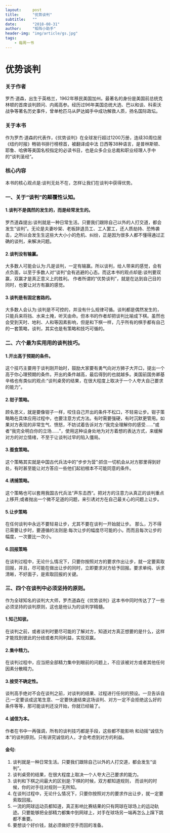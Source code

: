 ```yaml
---
layout:     post
title:      "优势谈判"
subtitle:   ""
date:       "2018-08-31"
author:     "矩阵小助手"
header-img: "img/article/gs.jpg"
tags:
    - 每周一书
---
```


# 优势谈判


### 关于作者
罗杰·道森，出⽣于英格兰，1962年移⺠美国加州。最著名的身份是美国前总统克林顿的⾸席谈判顾问、内阁⾼参。经历过96年美国总统大选、巴以和谈、科索沃战争等著名历史事件，曾单枪匹马从萨达姆手中成功解救人质，扬名国际政坛。
### 关于本书
作为罗杰·道森的代表作，《优势谈判》在全球发行超过1200万册，连续30周位居《纽约时报》畅销书排行榜榜首，被翻译成中法 日西等38种语言，是普林斯顿、耶鲁、哈佛等美国名校指定的必读书⽬，也是众多企业总裁和职业经理⼈⼿中的“谈判圣经”。
### 核⼼内容
本书的核心观点是:谈判无处不在，怎样让我们在谈判中获得优势。

### 一、关于“谈判”的颠覆性认知。
#### 1.谈判不是偶然的发生的，而是经常发⽣的。
罗杰道森提出:谈判就是⼀种⽇常生活。只要我们跟除⾃己以外的人打交道，都会发生“谈判”。⽆论是夫妻吵架、老板辞退员工、工人罢工，还人质劫持、恐怖袭击，之所以会发⽣生这些⼤大⼩小的危机、纠纷，正是因为很多⼈都不懂得通过正确的谈判，来解决问题。
#### 2.谈判没有输赢。
大多数⼈可能会认为:凡是谈判，一定有输赢。所以谈判，给⼈带来的感觉，会有点负面，以⾄于多数人对“谈判“会有逃避的心态。而这本书的观点却是:谈判要双赢，双赢才是真正意义上的胜利。 作者所谓的“优势谈判”，就是在达到⾃己⽬的同时，也要让对⽅有赢的感觉。
#### 3.谈判是有固定套路的。
⼤多数人会认为:谈判是不可控的，并没有什么规律可循。谈判都是偶然发生的，只能兵来将挡、⽔来⼟掩，听天由命。但本书的作者却把谈判⽐喻成下棋。虽然也会受到天时、地利、人和等因素影响，但是和下棋一样，几乎所有的棋⼿都有⾃己的⼀套策略，谈判，其实也是有策略和技巧可循的。
### 二、六个最为实⽤用的谈判技巧。
#### 1.开出高于预期的条件。 
这个技巧主要⽤于谈判刚开始时，⿎励⼤家要有勇气向对⽅狮⼦⼤开口，提出⼀个⾼于你⼼理预期的条件。开出的条件越⾼，最后得到的也就越多。美国前国务卿基辛格也有类似的观点:“谈判桌旁的结果，在很大程度上取决于一个人夸大⾃己要求的能力”。
#### 2.钳⼦策略。
顾名思义，就是要像钳子一样，咬住⾃己开出的条件不松口，不轻易让步。钳⼦策略略在具体应⽤过程中，也要注意⽅式⽅法。有时需要强硬，有时沉默更管用。如果对方表现的非常生气、愤怒，不妨试着告诉对方:“我完全理解你的感受......”或者“我完全明⽩你的立场......”，使⽤这种设身处地为对方着想的表达⽅式，来缓解对方的对立情绪，不⾄于让谈判过早的陷⼊僵局。
#### 3.蚕食策略。
这个策略其实就是中国古代兵法中的“步步为营”:抓住一切机会从对⽅那⾥得到好处，有时甚⾄能让对方答应一些他们起初根本不可能同意的条件。
#### 4.诱捕策略。
这个策略也可以套⽤我国古代兵法“声东击西“。把对⽅的注意力从真正的谈判重点上移开;或者抛出⼀个微不⾜道的问题，来引诱对方在⾃⼰最关心的问题上让步。
#### 5.让步策略
在任何谈判中永远不要轻易让步，尤其不要在谈判⼀开始就让步。 那么，万不得已需要让步时，要遵循的法则是:每次让步的幅度尽可能的小。⽽而且每次让步的幅度，⼀次要⽐⼀次小。
#### 6.回报策略
在谈判过程中，⽆论什么情况下，只要你按照对方的要求作出让步，就⼀定要索取回报，并且，尽可能在做出让步的同时，⽴即要求对⽅给予回报。要求单纯、诉求清晰，不好面子，是索取回报的关键。
### 三、四个在谈判中必须坚持的原则。
作为全球知名的谈判⼤大师，罗杰道森在《优势谈判》这本书中同时传达了了一些必须坚持的谈判原则，这也是他认为的谈判学精髓。
#### 1.知己知彼。
在谈判之前，或者谈判时要尽可能的了解对方，知道对方真正想要的是什么，这样才能找到彼此的分歧或者共同利益，实现双赢。
#### 2.集中精⼒。
在谈判过程中，应当把全部精力集中到眼前的问题上，不应该被对方或者其他任何因素分散精力。
#### 3.接受不确定性。
谈判⾼手绝对不会在谈判之前，对谈判的结果、过程进行任何的预设。⼀旦告诉⾃己:⼀定要谈成这笔生意、一定要快速结束这场谈判、对⽅一定不会拒绝这么好的条件等等，那可能谈判还没开始，你就已经输了。
#### 4.诚信为本。
作者在书中⼀再强调，所有的谈判技巧都是手段，这些都不能影响 和动摇“诚信为本”的谈判原则。只有讲究诚信的人，才会考虑到对方的利益。
#### ⾦句:
1. 谈判就是⼀种⽇常生活。只要我们跟除⾃己以外的人打交道，都会发⽣“谈判”。
2. 谈判桌旁的结果，在很大程度上取决一个⼈夸⼤⼰己要求的能力。
3. 谈判和下棋之间最⼤的区别是:下棋的时候，双⽅都知道规则， ⽽谈判的时候，你的对手往对规则⼀⽆所知。
4. 在谈判过程中，⽆论什么情况下，只要你按照对⽅的要求作出让步，就一定要索取回报。
5. ⼀流的⽹球运动员都知道，真正影响⽐赛结果的只有⽹球在球场上的运动轨迹。只要能够把全部精力都集中到网球上，对⼿在球场另一端再怎么上蹿下跳都不重要。
6. 要想谈个好价钱，就必须做好空手⽽回的准备。
